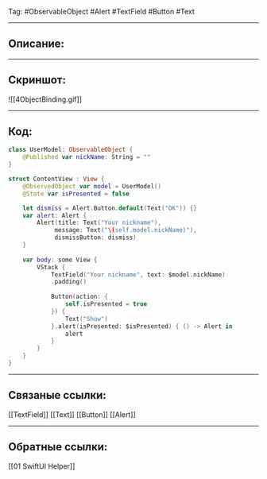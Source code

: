 Tag: #ObservableObject #Alert #TextField #Button #Text

---
## Описание:


---
## Скриншот:
![[4ObjectBinding.gif]]

---
## Код:

``` swift
class UserModel: ObservableObject {
    @Published var nickName: String = ""
}

struct ContentView : View {
    @ObservedObject var model = UserModel()
    @State var isPresented = false

    let dismiss = Alert.Button.default(Text("OK")) {}
    var alert: Alert {
        Alert(title: Text("Your nickname"),
             message: Text("\(self.model.nickName)"),
             dismissButton: dismiss)
    }
    
    var body: some View {
        VStack {
            TextField("Your nickname", text: $model.nickName)
            .padding()
            
            Button(action: {
                self.isPresented = true
            }) {
                Text("Show")
            }.alert(isPresented: $isPresented) { () -> Alert in
                alert
            }
        }
    }
}

```

---
## Связаные ссылки:
[[TextField]]
[[Text]]
[[Button]]
[[Alert]]

---
## Обратные ссылки:
[[01 SwiftUI Helper]]